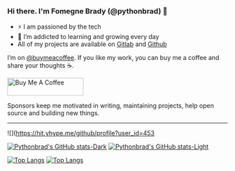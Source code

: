 ### Hi there. I'm Fomegne Brady (@pythonbrad) 👋

<!--
**pythonbrad/pythonbrad** is a ✨ _special_ ✨ repository because its `README.md` (this file) appears on your GitHub profile.
-->

- :zap: I am passioned by the tech
- 🌱 I’m addicted to learning and growing every day
- All of my projects are available on [Gitlab](https://gitlab.com/pythonbrad) and [Github](https://github.com/pythonbrad)

I’m on [@buymeacoffee](https://www.buymeacoffee.com/pythonbrad). If you like my work, you can buy me a coffee and share your thoughts ☕️.

<a href="https://www.buymeacoffee.com/pythonbrad" target="_blank"><img src="https://cdn.buymeacoffee.com/buttons/default-orange.png" alt="Buy Me A Coffee" height="41" width="174"></a>

Sponsors keep me motivated in writing, maintaining projects, help open source and building new things.

---

![](https://hit.yhype.me/github/profile?user_id=453

[![Pythonbrad's GitHub stats-Dark](https://github-readme-stats.vercel.app/api?username=pythonbrad&show_icons=true&theme=dark#gh-dark-mode-only)](https://github.com/anuraghazra/github-readme-stats#gh-dark-mode-only)
[![Pythonbrad's GitHub stats-Light](https://github-readme-stats.vercel.app/api?username=pythonbrad&show_icons=true&theme=default#gh-light-mode-only)](https://github.com/anuraghazra/github-readme-stats#gh-light-mode-only)

[![Top Langs](https://github-readme-stats.vercel.app/api/top-langs/?username=pythonbrad&show_icons=true&theme=dark#gh-dark-mode-only)](https://github.com/anuraghazra/github-readme-stats#gh-dark-mode-only)
[![Top Langs](https://github-readme-stats.vercel.app/api/top-langs/?username=pythonbrad&show_icons=true&theme=default#gh-light-mode-only)](https://github.com/anuraghazra/github-readme-stats#gh-light-mode-only)
